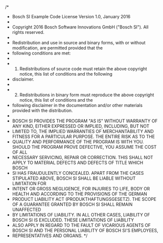 /*
 * Bosch SI Example Code License Version 1.0, January 2016
 *
 * Copyright 2016 Bosch Software Innovations GmbH ("Bosch SI"). All rights reserved.
 *
 * Redistribution and use in source and binary forms, with or without modification, are permitted provided that the
 * following conditions are met:
 *
 * 1. Redistributions of source code must retain the above copyright notice, this list of conditions and the following
 * disclaimer.
 *
 * 2. Redistributions in binary form must reproduce the above copyright notice, this list of conditions and the
 * following disclaimer in the documentation and/or other materials provided with the distribution.
 *
 * BOSCH SI PROVIDES THE PROGRAM "AS IS" WITHOUT WARRANTY OF ANY KIND, EITHER EXPRESSED OR IMPLIED, INCLUDING, BUT NOT
 * LIMITED TO, THE IMPLIED WARRANTIES OF MERCHANTABILITY AND FITNESS FOR A PARTICULAR PURPOSE. THE ENTIRE RISK AS TO THE
 * QUALITY AND PERFORMANCE OF THE PROGRAM IS WITH YOU. SHOULD THE PROGRAM PROVE DEFECTIVE, YOU ASSUME THE COST OF ALL
 * NECESSARY SERVICING, REPAIR OR CORRECTION. THIS SHALL NOT APPLY TO MATERIAL DEFECTS AND DEFECTS OF TITLE WHICH BOSCH
 * SI HAS FRAUDULENTLY CONCEALED. APART FROM THE CASES STIPULATED ABOVE, BOSCH SI SHALL BE LIABLE WITHOUT LIMITATION FOR
 * INTENT OR GROSS NEGLIGENCE, FOR INJURIES TO LIFE, BODY OR HEALTH AND ACCORDING TO THE PROVISIONS OF THE GERMAN
 * PRODUCT LIABILITY ACT (PRODUKTHAFTUNGSGESETZ). THE SCOPE OF A GUARANTEE GRANTED BY BOSCH SI SHALL REMAIN UNAFFECTED
 * BY LIMITATIONS OF LIABILITY. IN ALL OTHER CASES, LIABILITY OF BOSCH SI IS EXCLUDED. THESE LIMITATIONS OF LIABILITY
 * ALSO APPLY IN REGARD TO THE FAULT OF VICARIOUS AGENTS OF BOSCH SI AND THE PERSONAL LIABILITY OF BOSCH SI'S EMPLOYEES,
 * REPRESENTATIVES AND ORGANS.
 */

